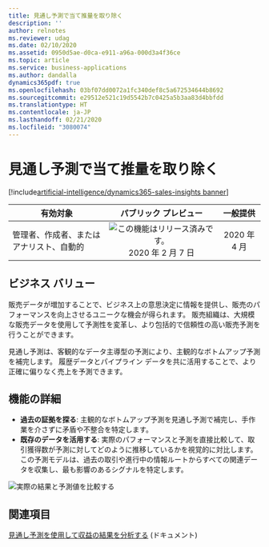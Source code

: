 ```yaml
---
title: 見通し予測で当て推量を取り除く
description: ''
author: relnotes
ms.reviewer: udag
ms.date: 02/10/2020
ms.assetid: 0950d5ae-d0ca-e911-a96a-000d3a4f36ce
ms.topic: article
ms.service: business-applications
ms.author: dandalla
dynamics365pdf: true
ms.openlocfilehash: 03bf07dd0072a1fc340def8c5a672534644b8692
ms.sourcegitcommit: e29512e521c19d5542b7c0425a5b3aa83d4bbfdd
ms.translationtype: HT
ms.contentlocale: ja-JP
ms.lasthandoff: 02/21/2020
ms.locfileid: "3080074"
---
```

# <a name="remove-the-guesswork-with-predictive-forecasting"></a>見通し予測で当て推量を取り除く
[!include[artificial-intelligence/dynamics365-sales-insights banner](../includes/artificial-intelligence/dynamics365-sales-insights.md)]

| 有効対象    |  パブリック プレビュー | 一般提供 | 
| ---------- | :----------: |:----------: |
|管理者、作成者、またはアナリスト、自動的|![この機能はリリース済みです。](/dynamics365-release-plan/media/green-checkmark.png "この機能はリリース済みです。") 2020 年 2 月 7 日| 2020 年 4 月|


## <a name="business-value"></a>ビジネス バリュー
<!-- bv start -->
販売データが増加することで、ビジネス上の意思決定に情報を提供し、販売のパフォーマンスを向上させるユニークな機会が得られます。 販売組織は、大規模な販売データを使用して予測性を変革し、より包括的で信頼性の高い販売予測を行うことができます。

見通し予測は、客観的なデータ主導型の予測により、主観的なボトムアップ予測を補完します。 履歴データとパイプライン データを共に活用することで、より正確に偏りなく売上を予測できます。
<!-- bv end -->



## <a name="feature-details"></a>機能の詳細
<!--feature detail start -->
- **過去の証拠を探る**: 主観的なボトムアップ予測を見通し予測で補完し、手作業を介さずに矛盾や不整合を特定します。
- **既存のデータを活用する**: 実際のパフォーマンスと予測を直接比較して、取引獲得数が予測に対してどのように推移しているかを視覚的に対比します。 この予測モデルは、過去の取引や進行中の情報ルートからすべての関連データを収集し、最も影響のあるシグナルを特定します。
<!--feature detail end -->

![実際の結果と予測値を比較する](media/forecasting_predictive.png "実際の結果と予測値を比較する")
<!-- Picture 1 -->









## <a name="see-also"></a>関連項目

[見通し予測を使用して収益の結果を分析する](https://docs.microsoft.com/dynamics365/ai/sales/analyze-revenue-outcome-using-predictive-forecasting) (ドキュメント)
